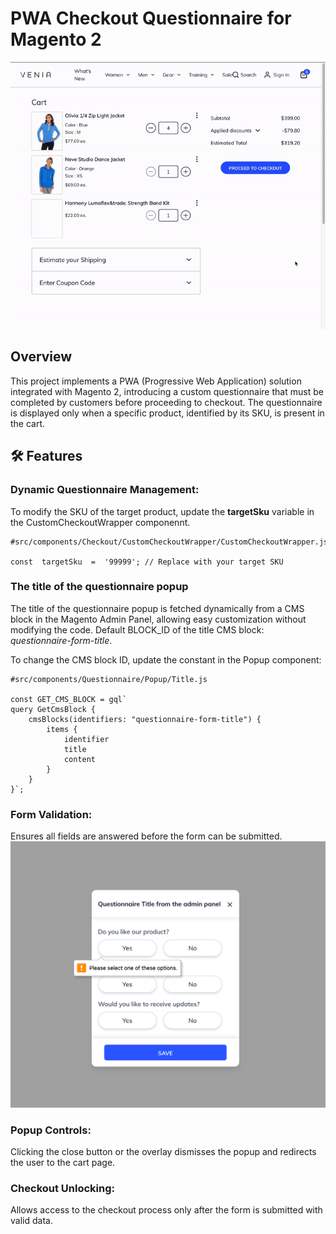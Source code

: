 
# PWA Checkout Questionnaire for Magento 2
![alt text](/assets/images/gif.gif)

## Overview

This project implements a PWA (Progressive Web Application) solution integrated with Magento 2, introducing a custom questionnaire that must be completed by customers before proceeding to checkout. The questionnaire is displayed only when a specific product, identified by its SKU, is present in the cart.  


## 🛠 Features

### Dynamic Questionnaire Management:

To modify the SKU of the target product, update the **targetSku** variable in the CustomCheckoutWrapper componennt.

    #src/components/Checkout/CustomCheckoutWrapper/CustomCheckoutWrapper.js

    const  targetSku  =  '99999'; // Replace with your target SKU


### The title of the questionnaire popup

The title of the questionnaire popup is fetched dynamically from a CMS block in the Magento Admin Panel, allowing easy customization without modifying the code.
Default BLOCK_ID of the title CMS block: *questionnaire-form-title*.


To change the CMS block ID, update the constant in the Popup component:

    #src/components/Questionnaire/Popup/Title.js

    const GET_CMS_BLOCK = gql`
    query GetCmsBlock {
        cmsBlocks(identifiers: "questionnaire-form-title") {
            items {
                identifier
                title
                content
            }
        }
    }`;


### Form Validation:

Ensures all fields are answered before the form can be submitted.
![alt text](/assets/images/validate.png)

### Popup Controls:

Clicking the close button or the overlay dismisses the popup and redirects the user to the cart page.

### Checkout Unlocking:

Allows access to the checkout process only after the form is submitted with valid data.